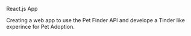 React.js App

Creating a web app to use the Pet Finder API and develope a Tinder like experince for Pet Adoption.

